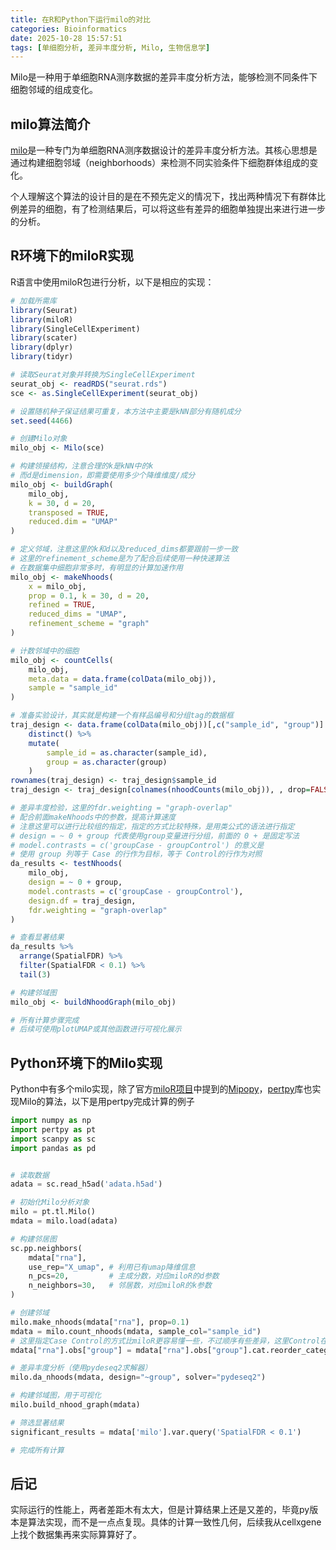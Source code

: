 ```yaml
---
title: 在R和Python下运行milo的对比
categories: Bioinformatics
date: 2025-10-28 15:57:51
tags: [单细胞分析, 差异丰度分析, Milo, 生物信息学]
---
```


Milo是一种用于单细胞RNA测序数据的差异丰度分析方法，能够检测不同条件下细胞邻域的组成变化。
<!-- more -->

## milo算法简介

[milo](https://www.nature.com/articles/s41587-021-01033-z)是一种专门为单细胞RNA测序数据设计的差异丰度分析方法。其核心思想是通过构建细胞邻域（neighborhoods）来检测不同实验条件下细胞群体组成的变化。

个人理解这个算法的设计目的是在不预先定义的情况下，找出两种情况下有群体比例差异的细胞，有了检测结果后，可以将这些有差异的细胞单独提出来进行进一步的分析。

## R环境下的miloR实现

R语言中使用miloR包进行分析，以下是相应的实现：

```r
# 加载所需库
library(Seurat)
library(miloR)
library(SingleCellExperiment)
library(scater)
library(dplyr)
library(tidyr)

# 读取Seurat对象并转换为SingleCellExperiment
seurat_obj <- readRDS("seurat.rds")
sce <- as.SingleCellExperiment(seurat_obj)

# 设置随机种子保证结果可重复，本方法中主要是kNN部分有随机成分
set.seed(4466)

# 创建Milo对象
milo_obj <- Milo(sce)

# 构建领接结构，注意合理的k是kNN中的k
# 而d是dimension，即需要使用多少个降维维度/成分
milo_obj <- buildGraph(
    milo_obj,
    k = 30, d = 20,
    transposed = TRUE, 
    reduced.dim = "UMAP"
)

# 定义邻域，注意这里的k和d以及reduced_dims都要跟前一步一致
# 这里的refinement_scheme是为了配合后续使用一种快速算法
# 在数据集中细胞非常多时，有明显的计算加速作用
milo_obj <- makeNhoods(
    x = milo_obj,
    prop = 0.1, k = 30, d = 20,
    refined = TRUE,
    reduced_dims = "UMAP",
    refinement_scheme = "graph"
)

# 计数邻域中的细胞
milo_obj <- countCells(
    milo_obj,
    meta.data = data.frame(colData(milo_obj)),
    sample = "sample_id"
)

# 准备实验设计，其实就是构建一个有样品编号和分组tag的数据框
traj_design <- data.frame(colData(milo_obj))[,c("sample_id", "group")] %>%
    distinct() %>%
    mutate(
        sample_id = as.character(sample_id),
        group = as.character(group)
    )
rownames(traj_design) <- traj_design$sample_id
traj_design <- traj_design[colnames(nhoodCounts(milo_obj)), , drop=FALSE]

# 差异丰度检验，这里的fdr.weighting = "graph-overlap"
# 配合前面makeNhoods中的参数，提高计算速度
# 注意这里可以进行比较组的指定，指定的方式比较特殊，是用类公式的语法进行指定
# design = ~ 0 + group 代表使用group变量进行分组，前面的 0 + 是固定写法
# model.contrasts = c('groupCase - groupControl') 的意义是
# 使用 group 列等于 Case 的行作为目标，等于 Control的行作为对照
da_results <- testNhoods(
    milo_obj,
    design = ~ 0 + group,
    model.contrasts = c('groupCase - groupControl'),
    design.df = traj_design,
    fdr.weighting = "graph-overlap"
)

# 查看显著结果
da_results %>%
  arrange(SpatialFDR) %>%
  filter(SpatialFDR < 0.1) %>%
  tail(3)

# 构建邻域图
milo_obj <- buildNhoodGraph(milo_obj)

# 所有计算步骤完成
# 后续可使用plotUMAP或其他函数进行可视化展示
```

## Python环境下的Milo实现

Python中有多个milo实现，除了官方[miloR项目](https://github.com/MarioniLab/miloR)中提到的[Mipopy](milopy)，[pertpy](https://github.com/scverse/pertpy)库也实现Milo的算法，以下是用pertpy完成计算的例子

```python
import numpy as np
import pertpy as pt
import scanpy as sc
import pandas as pd


# 读取数据
adata = sc.read_h5ad('adata.h5ad')

# 初始化Milo分析对象
milo = pt.tl.Milo()
mdata = milo.load(adata)

# 构建邻居图
sc.pp.neighbors(
    mdata["rna"],
    use_rep="X_umap", # 利用已有umap降维信息
    n_pcs=20,         # 主成分数，对应miloR的d参数
    n_neighbors=30,   # 邻居数，对应miloR的k参数
)

# 创建邻域
milo.make_nhoods(mdata["rna"], prop=0.1)
mdata = milo.count_nhoods(mdata, sample_col="sample_id")
# 这里指定Case Control的方式比miloR更容易懂一些，不过顺序有些差异，这里Control在前
mdata["rna"].obs["group"] = mdata["rna"].obs["group"].cat.reorder_categories(["Control", "Case"])

# 差异丰度分析（使用pydeseq2求解器）
milo.da_nhoods(mdata, design="~group", solver="pydeseq2")

# 构建邻域图，用于可视化
milo.build_nhood_graph(mdata)

# 筛选显著结果
significant_results = mdata['milo'].var.query('SpatialFDR < 0.1')

# 完成所有计算
```

## 后记

实际运行的性能上，两者差距木有太大，但是计算结果上还是又差的，毕竟py版本是算法实现，而不是一点点复现。具体的计算一致性几何，后续我从cellxgene上找个数据集再来实际算算好了。